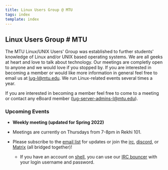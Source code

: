 ```yaml
---
title: Linux Users Group @ MTU
tags: index
template: index
---
```


## Linux Users Group # MTU

The MTU Linux/UNIX Users' Group was established to further students' knowledge of Linux and/or UNIX based operating systems. We are all geeks at heart and love to talk about technology. Our meetings are completly open to anyone and we would love if you stopped by. If you are interested in becoming a member or would like more information in general feel free to email us at lug-l@mtu.edu. We run Linux-related events several times a year.

If you are interested in becoming a member feel free to come to a meeting or contact any eBoard member (lug-server-admins-l@mtu.edu).

### Upcoming Events

*  **Weekly meeting (updated for Spring 2022)**

  * Meetings are currently on Thursdays from 7-8pm in Rekhi 101. 

* Please subscribe to the [email list](https://groups.google.com/a/mtu.edu/forum/#!forum/lug-l) for updates or join the [irc](irc://lug.mtu.edu:6667), [discord](https://discord.gg/5mZUgcNWAK), or [Matrix](https://matrix.to/#/#mtu-lug:lug.mtu.edu) (all bridged together)!

  * If you have an account on [shell](https://shell.lug.mtu.edu), you can use our [IRC bouncer](https://shell.lug.mtu.edu:50000) with your login username and password.
